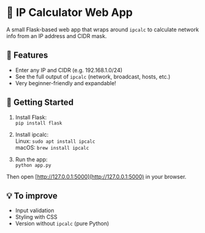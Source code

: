# 🧮 IP Calculator Web App

A small Flask-based web app that wraps around `ipcalc` to calculate network info from an IP address and CIDR mask.

## 🧪 Features

- Enter any IP and CIDR (e.g. 192.168.1.0/24)
- See the full output of `ipcalc` (network, broadcast, hosts, etc.)
- Very beginner-friendly and expandable!

## 🚀 Getting Started

1. Install Flask:  
   `pip install flask`

2. Install ipcalc:  
   Linux: `sudo apt install ipcalc`  
   macOS: `brew install ipcalc`

3. Run the app:  
   `python app.py`

Then open [http://127.0.0.1:5000](http://127.0.0.1:5000) in your browser.

## 💡 To improve

- Input validation
- Styling with CSS
- Version without `ipcalc` (pure Python)
